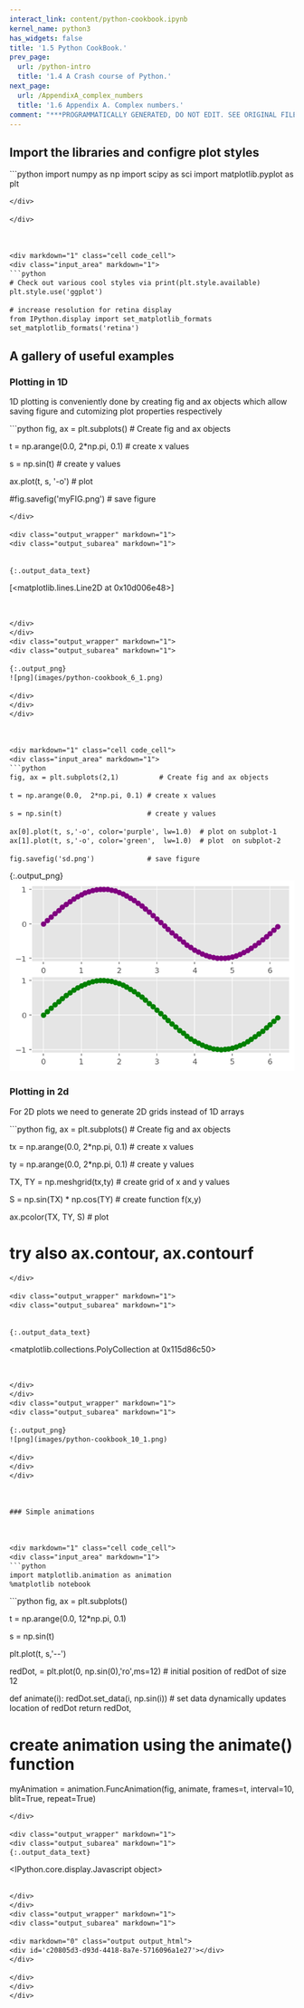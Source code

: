 ```yaml
---
interact_link: content/python-cookbook.ipynb
kernel_name: python3
has_widgets: false
title: '1.5 Python CookBook.'
prev_page:
  url: /python-intro
  title: '1.4 A Crash course of Python.'
next_page:
  url: /AppendixA_complex_numbers
  title: '1.6 Appendix A. Complex numbers.'
comment: "***PROGRAMMATICALLY GENERATED, DO NOT EDIT. SEE ORIGINAL FILES IN /content***"
---
```



## Import the libraries and configre plot styles



<div markdown="1" class="cell code_cell">
<div class="input_area" markdown="1">
```python
import numpy as np    
import scipy as sci
import matplotlib.pyplot as plt

```
</div>

</div>



<div markdown="1" class="cell code_cell">
<div class="input_area" markdown="1">
```python
# Check out various cool styles via print(plt.style.available)
plt.style.use('ggplot') 

# increase resolution for retina display
from IPython.display import set_matplotlib_formats
set_matplotlib_formats('retina')

```
</div>

</div>



## A gallery of useful examples



### Plotting in 1D



1D plotting is conveniently done by creating fig and ax objects which allow saving figure and cutomizing plot properties respectively



<div markdown="1" class="cell code_cell">
<div class="input_area" markdown="1">
```python
fig, ax = plt.subplots()          # Create fig and ax objects

t = np.arange(0.0,  2*np.pi, 0.1) # create x values

s = np.sin(t)                     # create y values

ax.plot(t, s, '-o')                     # plot

#fig.savefig('myFIG.png')         # save figure

```
</div>

<div class="output_wrapper" markdown="1">
<div class="output_subarea" markdown="1">


{:.output_data_text}
```
[<matplotlib.lines.Line2D at 0x10d006e48>]
```


</div>
</div>
<div class="output_wrapper" markdown="1">
<div class="output_subarea" markdown="1">

{:.output_png}
![png](images/python-cookbook_6_1.png)

</div>
</div>
</div>



<div markdown="1" class="cell code_cell">
<div class="input_area" markdown="1">
```python
fig, ax = plt.subplots(2,1)          # Create fig and ax objects

t = np.arange(0.0,  2*np.pi, 0.1) # create x values

s = np.sin(t)                     # create y values

ax[0].plot(t, s,'-o', color='purple', lw=1.0)  # plot on subplot-1
ax[1].plot(t, s,'-o', color='green',  lw=1.0)  # plot  on subplot-2

fig.savefig('sd.png')             # save figure

```
</div>

<div class="output_wrapper" markdown="1">
<div class="output_subarea" markdown="1">

{:.output_png}
![png](images/python-cookbook_7_0.png)

</div>
</div>
</div>



### Plotting in 2d



For 2D plots we need to generate 2D grids instead of 1D arrays



<div markdown="1" class="cell code_cell">
<div class="input_area" markdown="1">
```python
fig, ax = plt.subplots()              # Create fig and ax objects

tx = np.arange(0.0,  2*np.pi, 0.1)    # create x values

ty = np.arange(0.0,  2*np.pi, 0.1)    # create y values

TX, TY = np.meshgrid(tx,ty)           # create grid of x and y values

S = np.sin(TX) * np.cos(TY)           # create function f(x,y)

ax.pcolor(TX, TY, S)         # plot 

# try also ax.contour, ax.contourf

```
</div>

<div class="output_wrapper" markdown="1">
<div class="output_subarea" markdown="1">


{:.output_data_text}
```
<matplotlib.collections.PolyCollection at 0x115d86c50>
```


</div>
</div>
<div class="output_wrapper" markdown="1">
<div class="output_subarea" markdown="1">

{:.output_png}
![png](images/python-cookbook_10_1.png)

</div>
</div>
</div>



### Simple animations



<div markdown="1" class="cell code_cell">
<div class="input_area" markdown="1">
```python
import matplotlib.animation as animation
%matplotlib notebook

```
</div>

</div>



<div markdown="1" class="cell code_cell">
<div class="input_area" markdown="1">
```python
fig, ax = plt.subplots()

t = np.arange(0.0,  12*np.pi, 0.1) 

s = np.sin(t)

plt.plot(t, s,'--')


redDot, = plt.plot(0, np.sin(0),'ro',ms=12)  # initial position of redDot of size 12

def animate(i):
    redDot.set_data(i, np.sin(i))  # set data dynamically updates location of redDot
    return redDot,

# create animation using the animate() function
myAnimation = animation.FuncAnimation(fig, animate, frames=t, interval=10, blit=True, repeat=True)

```
</div>

<div class="output_wrapper" markdown="1">
<div class="output_subarea" markdown="1">
{:.output_data_text}
```
<IPython.core.display.Javascript object>
```

</div>
</div>
<div class="output_wrapper" markdown="1">
<div class="output_subarea" markdown="1">

<div markdown="0" class="output output_html">
<div id='c20805d3-d93d-4418-8a7e-5716096a1e27'></div>
</div>

</div>
</div>
</div>

